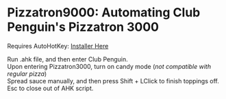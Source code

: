 # Pizzatron9000: Automating Club Penguin's Pizzatron 3000
Requires AutoHotKey: [Installer Here](https://autohotkey.com/download/ahk-install.exe)

Run .ahk file, and then enter Club Penguin.  
Upon entering Pizzatron3000, turn on candy mode (*not compatible with regular pizza*)  
Spread sauce manually, and then press Shift + LClick to finish toppings off.  
Esc to close out of AHK script.  
